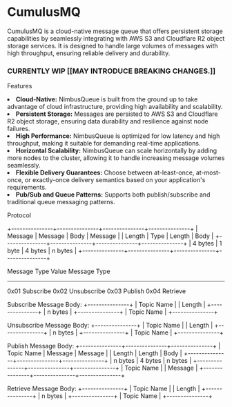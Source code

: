 <h1>CumulusMQ</h1>

CumulusMQ is a cloud-native message queue that offers persistent storage capabilities by seamlessly integrating with AWS S3 and Cloudflare R2 object storage services. It is designed to handle large volumes of messages with high throughput, ensuring reliable delivery and durability.

<h3>CURRENTLY WIP [[MAY INTRODUCE BREAKING CHANGES.]]</h3>

Features

<li> <b>Cloud-Native:</b> NimbusQueue is built from the ground up to take advantage of cloud infrastructure, providing high availability and scalability.</li>
<li> <b>Persistent Storage:</b> Messages are persisted to AWS S3 and Cloudflare R2 object storage, ensuring data durability and resilience against node failures.</li>
<li> <b>High Performance:</b> NimbusQueue is optimized for low latency and high throughput, making it suitable for demanding real-time applications.</li>
<li> <b>Horizontal Scalability:</b> NimbusQueue can scale horizontally by adding more nodes to the cluster, allowing it to handle increasing message volumes seamlessly.</li>
<li> <b>Flexible Delivery Guarantees:</b> Choose between at-least-once, at-most-once, or exactly-once delivery semantics based on your application's requirements. </li>
<li> <b>Pub/Sub and Queue Patterns:</b> Supports both publish/subscribe and traditional queue messaging patterns. </li>

Protocol

+---------------+---------------+---------------+---------------+
|   Message     |    Message    |      Body     |   Message     |
|    Length     |     Type      |     Length    |     Body      |
+---------------+---------------+---------------+---------------+
|    4 bytes    |    1 byte     |     4 bytes   |     n bytes   |
+---------------+---------------+---------------+---------------+


Message Type Value    Message Type
------------------    ------------
0x01                  Subscribe
0x02                  Unsubscribe
0x03                  Publish
0x04                  Retrieve

Subscribe Message Body:
+---------------+
|   Topic Name  |
|     Length    |
+---------------+
|     n bytes   |
+---------------+
| Topic Name    |
+---------------+

Unsubscribe Message Body:
+---------------+
|   Topic Name  |
|     Length    |
+---------------+
|     n bytes   |
+---------------+
| Topic Name    |
+---------------+

Publish Message Body:
+---------------+---------------+---------------+
|   Topic Name  |     Message    |   Message     |
|     Length    |     Length     |     Body      |
+---------------+---------------+---------------+
|     n bytes   |     4 bytes    |     n bytes   |
+---------------+---------------+---------------+
| Topic Name    |                |   Message     |
+---------------+---------------+---------------+

Retrieve Message Body:
+---------------+
|   Topic Name  |
|     Length    |
+---------------+
|     n bytes   |
+---------------+
| Topic Name    |
+---------------+


